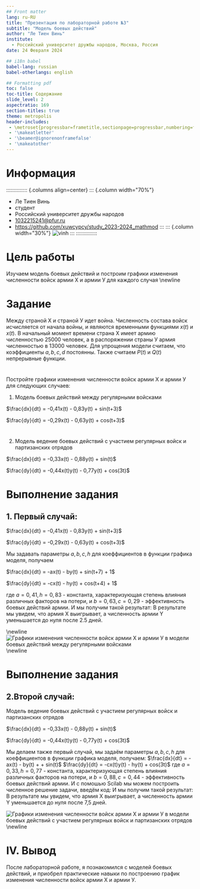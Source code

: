 ```yaml
---
## Front matter
lang: ru-RU
title: "Презентация по лабораторной работе №3"
subtitle: "Модель боевых действий"
author: "Ле Тиен Винь"
institute:
  - Российский университет дружбы народов, Москва, Россия
date: 24 Февраля 2024

## i18n babel
babel-lang: russian
babel-otherlangs: english

## Formatting pdf
toc: false
toc-title: Содержание
slide_level: 2
aspectratio: 169
section-titles: true
theme: metropolis
header-includes:
 - \metroset{progressbar=frametitle,sectionpage=progressbar,numbering=fraction}
 - '\makeatletter'
 - '\beamer@ignorenonframefalse'
 - '\makeatother'
---
```


# Информация
:::::::::::::: {.columns align=center}
::: {.column width="70%"}
  * Ле Тиен Винь
  * студент
  * Российский университет дружбы народов
  * [1032215241@pfur.ru](mailto:1032215241@rudn.ru)
  * https://github.com/xuwcypcy/study_2023-2024_mathmod
:::
::: {.column width="30%"}
![vinh](23.jpg)
:::
::::::::::::::
# Цель работы
Изучаем модель боевых действий и построим графики изменения численности войск армии Х и армии У для каждого случая
\newline

# Задание
Между страной Х и страной У идет война. Численность состава войск исчисляется от начала войны, и являются временными функциями $x(t)$ и $x(t)$. В начальный момент времени страна Х имеет армию численностью 25000 человек, а в распоряжении страны У армия численностью в 13000 человек. Для упрощения модели считаем, что коэффициенты $a, b, c, d$ постоянны. Также считаем $P(t)$ и $Q(t)$ непрерывные функции.

# 
Постройте графики изменения численности войск армии Х и армии У для следующих случаев:

1. Модель боевых действий между регулярными войсками

$\frac{dx}{dt} = -0,41x(t) - 0,83y(t) + sin(t+3)$

$\frac{dy}{dt} = -0,29x(t) - 0,63y(t) + cos(t+3)$

# 
2. Модель ведение боевых действий с участием регулярных войск и партизанских отрядов

$\frac{dx}{dt} = -0,33x(t) - 0,88y(t) + sin(t)$

$\frac{dy}{dt} = -0,44x(t)y(t) - 0,77y(t) + cos(3t)$

# Выполнение задания

 ## 1. Первый случай:

$\frac{dx}{dt} = -0,41x(t) - 0,83y(t) + sin(t+3)$

$\frac{dy}{dt} = -0,29x(t) - 0,63y(t) + cos(t+3)$

Мы задавать параметры $a, b, c, h$ для коеффициентов в функции графика моделя, получаем

$\frac{dx}{dt} = -ax(t) - by(t) + sin(t+7) + 1$

$\frac{dy}{dt} = -cx(t) - hy(t) + cos(t+4) + 1$

где $a = 0,41, h = 0,83$ - константа, характеризующая степень влияния различных факторов на потери, и $b = 0,63, c = 0,29$ - эффективность боевых действий армии.
И мы получим такой результат:
В результате мы увидем, что армия X выигрывает, а численность армии Y уменьшается до нуля после 2.5 дней.

\newline
![Графики изменения численности войск армии Х и армии У в модели боевых действий между регулярными войсками](https://drive.google.com/uc?id=1dNg3yzsuDwUzNqtiic-7e6vtLv7iH4uT)
\newline


# Выполнение задания
## 2.Второй случай:

Модель ведение боевых действий с участием регулярных войск и партизанских отрядов

$\frac{dx}{dt} = -0,33x(t) - 0,88y(t) + sin(t)$

$\frac{dy}{dt} = -0,44x(t)y(t) - 0,77y(t) + cos(3t)$

Мы делаем также первый случай, мы задаём параметры $a, b, c, h$ для коеффициентов в функции графика моделя, получаем:
$\frac{dx}{dt} = -ax(t) - by(t) + + sin(t)$
$\frac{dy}{dt} = -cx(t)y(t) - hy(t) + cos(3t)$
где $a = 0,33, h = 0,77$ - константа, характеризующая степень влияния различных факторов на потери, и $b = 0,88, c = 0,44$ - эффективность боевых действий армии.
И с помошью Scilab мы можем построить численное решение задачи, введём код:
И мы получим такой результат:
В результате мы увидем, что армия X выигрывает, а численность армии Y уменьшается до нуля после 7,5 дней.

![Графики изменения численности войск армии Х и армии У в модели боевых действий с участием регулярных войск и партизанских отрядов](https://drive.google.com/uc?id=1s4idNIniyk9AXk3YeENYQSFeXo_-8PXj)
\newline

# IV. Вывод

После лабораторной работе, я познакомился с моделей боевых действий, и приобрел практические навыки по построению график изменения численности войск армии Х и армии У.
